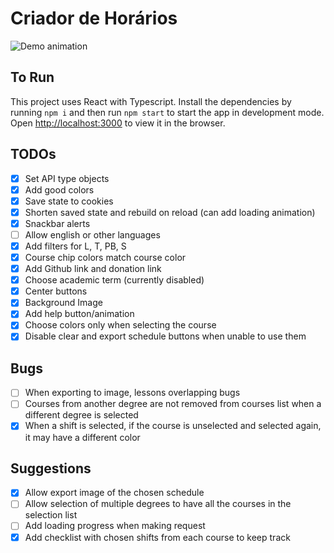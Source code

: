 # Criador de Horários

![Demo animation](./demo/demo.gif)

## To Run

This project uses React with Typescript.
Install the dependencies by running `npm i` and then run `npm start` to start the app in development mode.\
Open [http://localhost:3000](http://localhost:3000) to view it in the browser.

## TODOs

- [x] Set API type objects
- [x] Add good colors
- [X] Save state to cookies
- [X] Shorten saved state and rebuild on reload (can add loading animation)
- [X] Snackbar alerts
- [ ] Allow english or other languages
- [X] Add filters for L, T, PB, S
- [X] Course chip colors match course color
- [X] Add Github link and donation link
- [X] Choose academic term (currently disabled)
- [X] Center buttons
- [X] Background Image
- [X] Add help button/animation
- [x] Choose colors only when selecting the course
- [X] Disable clear and export schedule buttons when unable to use them

## Bugs

- [ ] When exporting to image, lessons overlapping bugs
- [ ] Courses from another degree are not removed from courses list when a different degree is selected
- [X] When a shift is selected, if the course is unselected and selected again, it may have a different color

## Suggestions

- [X] Allow export image of the chosen schedule
- [ ] Allow selection of multiple degrees to have all the courses in the selection list
- [ ] Add loading progress when making request
- [X] Add checklist with chosen shifts from each course to keep track
